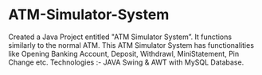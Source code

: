 # ATM-Simulator-System
Created a Java Project entitled "ATM Simulator System”. 
It functions similarly to the normal ATM. This ATM Simulator System has functionalities like Opening Banking Account, Deposit, Withdrawl, MiniStatement, Pin Change etc.
Technologies :- JAVA Swing & AWT with MySQL Database. 
